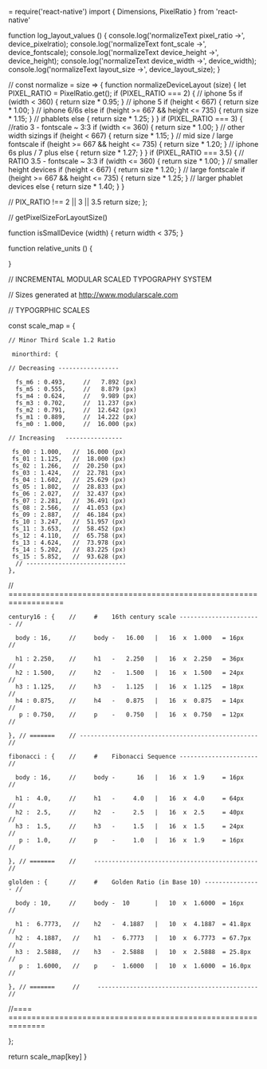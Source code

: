 = require('react-native')
import { Dimensions, PixelRatio } from 'react-native'

function log_layout_values () {
  console.log('normalizeText pixel_ratio ->', device_pixelratio);
  console.log('normalizeText font_scale ->', device_fontscale);
  console.log('normalizeText device_height ->', device_height);
  console.log('normalizeText device_width ->', device_width);
  console.log('normalizeText layout_size ->', device_layout_size);
}


// const normalize = size => {
function normalizeDeviceLayout (size) {
  let PIXEL_RATIO = PixelRatio.get();
  if (PIXEL_RATIO === 2) {
    // iphone 5s
    if (width < 360) {                         return size * 0.95; }
    // iphone 5
    if (height < 667) {                        return size * 1.00;  }
    // iphone 6/6s
    else if (height >= 667 && height <= 735) { return size * 1.15; }
    // phablets
    else {                                     return size * 1.25; }
  }
  if (PIXEL_RATIO === 3) {
    //ratio 3 - fontscale ~ 3:3
    if (width <= 360) {                       return size * 1.00; }
    // other width sizings
    if (height < 667) {                       return size * 1.15; }
    // mid size / large fontscale
    if (height >= 667 && height <= 735) {     return size * 1.20; }
    // iphone 6s plus / 7 plus
    else {                                    return size * 1.27; }
  }
  if (PIXEL_RATIO === 3.5) {
    // RATIO 3.5 - fontscale ~ 3:3
    if (width <= 360) {                       return size * 1.00; }
    // smaller height devices
    if (height < 667) {                       return size * 1.20;  }
    //  large fontscale
    if (height >= 667 && height <= 735) {     return size * 1.25; }
    // larger phablet devices
    else {                                    return size * 1.40;  }
  }

  // PIX_RATIO !== 2 || 3 || 3.5
  return size;
};


// getPixelSizeForLayoutSize()

function isSmallDevice (width) {
  return width < 375;
}

function relative_units () {

}




// INCREMENTAL MODULAR SCALED TYPOGRAPHY SYSTEM

// Sizes generated at http://www.modularscale.com

// TYPOGRPHIC SCALES

  const scale_map = {

    // Minor Third Scale 1.2 Ratio

     minorthird: {

    // Decreasing -----------------

      fs_m6 : 0.493,     //   7.892 (px)  
      fs_m5 : 0.555,     //   8.879 (px)  
      fs_m4 : 0.624,     //   9.989 (px)  
      fs_m3 : 0.702,     //  11.237 (px)  
      fs_m2 : 0.791,     //  12.642 (px)  
      fs_m1 : 0.889,     //  14.222 (px)  
      fs_m0 : 1.000,     //  16.000 (px)  

    // Increasing   ----------------

     fs_00 : 1.000,   //  16.000 (px)
     fs_01 : 1.125,   //  18.000 (px)
     fs_02 : 1.266,   //  20.250 (px)
     fs_03 : 1.424,   //  22.781 (px)
     fs_04 : 1.602,   //  25.629 (px)
     fs_05 : 1.802,   //  28.833 (px)
     fs_06 : 2.027,   //  32.437 (px)
     fs_07 : 2.281,   //  36.491 (px)
     fs_08 : 2.566,   //  41.053 (px)
     fs_09 : 2.887,   //  46.184 (px)
     fs_10 : 3.247,   //  51.957 (px)
     fs_11 : 3.653,   //  58.452 (px)
     fs_12 : 4.110,   //  65.758 (px)
     fs_13 : 4.624,   //  73.978 (px)
     fs_14 : 5.202,   //  83.225 (px)
     fs_15 : 5.852,   //  93.628 (px)
      // ----------------------------
    },

// ==================================================================

    century16 : {    //     #    16th century scale ----------------------- //

      body : 16,     //     body -   16.00   |   16  x  1.000   = 16px     //

      h1 : 2.250,    //     h1   -   2.250   |   16  x  2.250   = 36px     //
      h2 : 1.500,    //     h2   -   1.500   |   16  x  1.500   = 24px     //
      h3 : 1.125,    //     h3   -   1.125   |   16  x  1.125   = 18px     //
      h4 : 0.875,    //     h4   -   0.875   |   16  x  0.875   = 14px     //
       p : 0.750,    //     p    -   0.750   |   16  x  0.750   = 12px     //

    }, // =======    // --------------------------------------------------  //

    fibonacci : {    //     #    Fibonacci Sequence ----------------------  //

      body : 16,     //     body -      16   |   16  x  1.9     = 16px     //

      h1 :  4.0,     //     h1   -     4.0   |   16  x  4.0     = 64px     //
      h2 :  2.5,     //     h2   -     2.5   |   16  x  2.5     = 40px     //
      h3 :  1.5,     //     h3   -     1.5   |   16  x  1.5     = 24px     //
       p :  1.0,     //     p    -     1.0   |   16  x  1.9     = 16px     //

    }, // =======    //     ----------------------------------------------  //

    glolden : {      //     #    Golden Ratio (in Base 10) ---------------- //

      body : 10,     //     body -  10       |   10  x  1.6000  = 16px      //

      h1 :  6.7773,   //    h2   -  4.1887   |   10  x  4.1887  = 41.8px   //
      h2 :  4.1887,   //    h1   -  6.7773   |   10  x  6.7773  = 67.7px   //
      h3 :  2.5888,   //    h3   -  2.5888   |   10  x  2.5888  = 25.8px   //
       p :  1.6000,   //    p    -  1.6000   |   10  x  1.6000  = 16.0px   //

    }, // =======     //     ---------------------------------------------   //


//==== ==============================================================

  };

  return scale_map[key]
}
